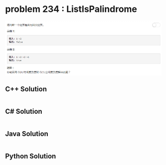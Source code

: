 
# problem 234 : ListIsPalindrome

<img src="https://github.com/Peefy/PeefyLeetCode/blob/master/doc/201-300/234.ListIsPalindrome/problem.png"/>

## C++ Solution

```c++


```

## C# Solution

```csharp


```

## Java Solution

```java


```

## Python Solution

```python


```




